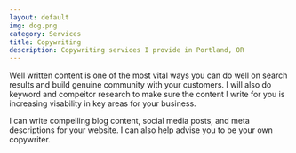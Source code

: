 ```yaml
---
layout: default
img: dog.png
category: Services
title: Copywriting 
description: Copywriting services I provide in Portland, OR
---
```

Well written content is one of the most vital ways you can do well on search results and build genuine community with your customers. I will also do keyword and compeitor research to make sure the content I write for you is increasing visability in key areas for your business.  <br /> 

I can write compelling blog content, social media posts, and meta descriptions for your website. I can also help advise you to be your own copywriter.   

